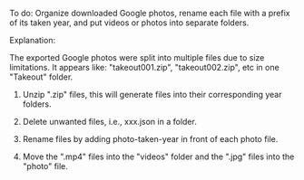 To do: Organize downloaded Google photos, rename each file with a prefix of its taken year, and put videos or photos into separate folders.

Explanation:

The exported Google photos were split into multiple files due to size limitations. It appears like: "takeout001.zip", "takeout002.zip", etc in one "Takeout" folder.

1. Unzip ".zip" files, this will generate files into their corresponding year folders.

2. Delete unwanted files, i.e., xxx.json in a folder.

3. Rename files by adding photo-taken-year in front of each photo file.

4. Move the ".mp4" files into the "videos" folder and the ".jpg" files into the "photo" file.
